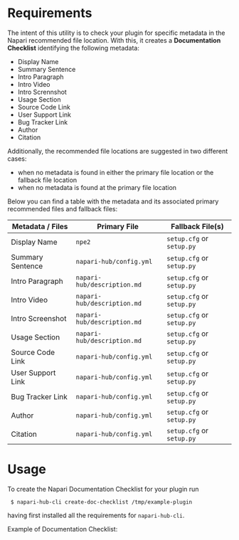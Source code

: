 
# Requirements


The intent of this utility is to check your plugin for specific metadata in the Napari recommended file location. 
With this, it creates a **Documentation Checklist** identifying the following metadata:

- Display Name
- Summary Sentence
- Intro Paragraph
- Intro Video
- Intro Scrennshot
- Usage Section
- Source Code Link
- User Support Link
- Bug Tracker Link
- Author
- Citation

Additionally, the recommended file locations are suggested in two different cases:

- when no metadata is found in either the primary file location or the fallback file location
- when no metadata is found at the primary file location


Below you can find a table with the metadata and its associated primary recommended files and fallback files:


Metadata / Files | Primary File | Fallback File(s) 
--- | --- | --- | 
Display Name | ```npe2``` | ```setup.cfg```  or ```setup.py```
Summary Sentence | ```napari-hub/config.yml``` | ```setup.cfg```  or ```setup.py``` 
Intro Paragraph | ```napari-hub/description.md``` | ```setup.cfg```  or ```setup.py``` 
Intro Video | ```napari-hub/description.md``` | ```setup.cfg```  or ```setup.py``` 
Intro Screenshot | ```napari-hub/description.md``` | ```setup.cfg```  or ```setup.py``` 
Usage Section | ```napari-hub/description.md``` | ```setup.cfg```  or ```setup.py``` 
Source Code Link | ```napari-hub/config.yml``` | ```setup.cfg```  or ```setup.py``` 
User Support Link | ```napari-hub/config.yml``` | ```setup.cfg```  or ```setup.py``` 
Bug Tracker Link | ```napari-hub/config.yml``` | ```setup.cfg```  or ```setup.py``` 
Author | ```napari-hub/config.yml``` | ```setup.cfg```  or ```setup.py``` 
Citation | ```napari-hub/config.yml``` | ```setup.cfg```  or ```setup.py``` 



# Usage

To create the Napari Documentation Checklist for your plugin run

```
 $ napari-hub-cli create-doc-checklist /tmp/example-plugin 
```
having first installed all the requirements for ```napari-hub-cli```.


Example of Documentation Checklist:



